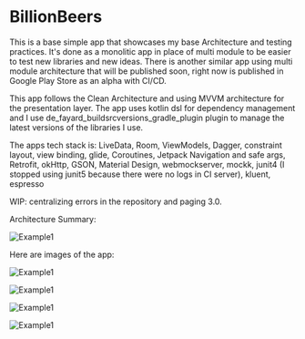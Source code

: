 # BillionBeers

This is a base simple app that showcases my base Architecture and testing practices. It's done as a monolitic app in place of multi module to be easier to test new libraries and new ideas. There is another similar app using multi module architecture that will be published soon, right now is published in Google Play Store as an alpha with CI/CD. 

This app follows the Clean Architecture and using MVVM architecture for the presentation layer. The app uses kotlin dsl for dependency management and I use de_fayard_buildsrcversions_gradle_plugin plugin to manage the latest versions of the libraries I use.

The apps tech stack is: LiveData, Room, ViewModels, Dagger, constraint layout, view binding, glide, Coroutines, Jetpack Navigation and safe args, Retrofit, okHttp, GSON, Material Design, webmockserver, mockk, junit4 (I stopped using junit5 because there were no logs in CI server), kluent, espresso

WIP: centralizing errors in the repository and paging 3.0.

Architecture Summary:

![Example1](imagesForReadme/ArchitectureSummary.png)

Here are images of the app:

![Example1](imagesForReadme/FirstScreen.png)

![Example1](imagesForReadme/SecondScreen.png)

![Example1](imagesForReadme/ThirdScreen.png)

![Example1](imagesForReadme/FourthScreen.png)

